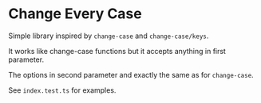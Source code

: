 # Change Every Case

Simple library inspired by `change-case` and `change-case/keys`.

It works like change-case functions but it accepts anything in first parameter.

The options in second parameter and exactly the same as for `change-case`.

See `index.test.ts` for examples.